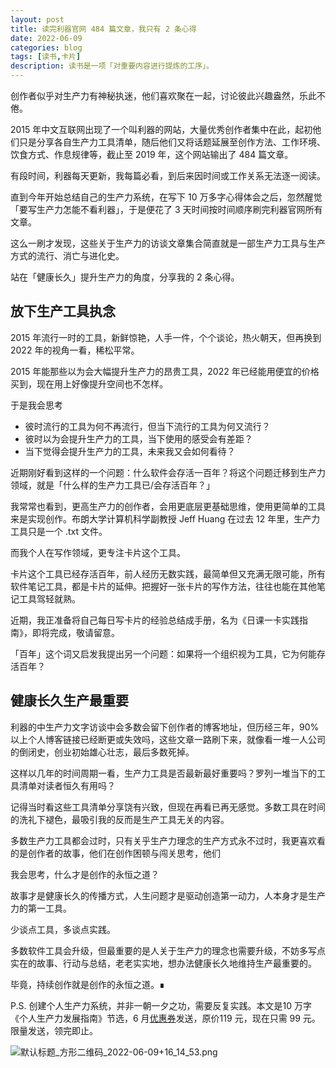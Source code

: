 ```yaml
---
layout: post
title: 读完利器官网 484 篇文章，我只有 2 条心得
date: 2022-06-09
categories: blog
tags: [读书,卡片]
description: 读书是一项「对重要内容进行提炼的工序」。
---
```


 创作者似乎对生产力有神秘执迷，他们喜欢聚在一起，讨论彼此兴趣盎然，乐此不倦。

2015 年中文互联网出现了一个叫利器的网站，大量优秀创作者集中在此，起初他们只是分享各自生产力工具清单，随后他们又将话题延展至创作方法、工作环境、饮食方式、作息规律等，截止至 2019 年，这个网站输出了 484 篇文章。

有段时间，利器每天更新，我每篇必看，到后来因时间或工作关系无法逐一阅读。

直到今年开始总结自己的生产力系统，在写下 10 万多字心得体会之后，忽然醒觉「要写生产力怎能不看利器」，于是便花了 3 天时间按时间顺序刷完利器官网所有文章。

这么一刷才发现，这些关于生产力的访谈文章集合简直就是一部生产力工具与生产方式的流行、消亡与进化史。

站在「健康长久」提升生产力的角度，分享我的 2 条心得。

## 放下生产工具执念

2015 年流行一时的工具，新鲜惊艳，人手一件，个个谈论，热火朝天，但再换到 2022 年的视角一看，稀松平常。

2015 年能那些以为会大幅提升生产力的昂贵工具，2022 年已经能用便宜的价格买到，现在用上好像提升空间也不怎样。

于是我会思考

- 彼时流行的工具为何不再流行，但当下流行的工具为何又流行？
- 彼时以为会提升生产力的工具，当下使用的感受会有差距？
- 当下觉得会提升生产力的工具，未来我又会如何看待？

近期刚好看到这样的一个问题：什么软件会存活一百年？将这个问题迁移到生产力领域，就是「什么样的生产力工具已/会存活百年？」

我常常也看到，更高生产力的创作者，会用更底层更基础思维，使用更简单的工具来是实现创作。布朗大学计算机科学副教授 Jeff Huang 在过去 12 年里，生产力工具只是一个 .txt 文件。

而我个人在写作领域，更专注卡片这个工具。

卡片这个工具已经存活百年，前人经历无数实践，最简单但又充满无限可能，所有软件笔记工具，都是卡片的延伸。把握好一张卡片的写作方法，往往也能在其他笔记工具驾轻就熟。

近期，我正准备将自己每日写卡片的经验总结成手册，名为《日课一卡实践指南》，即将完成，敬请留意。

「百年」这个词又启发我提出另一个问题：如果将一个组织视为工具，它为何能存活百年？

## 健康长久生产最重要

利器的中生产力文字访谈中会多数会留下创作者的博客地址，但历经三年，90% 以上个人博客链接已经断更或失效吗，这些文章一路刷下来，就像看一堆一人公司的倒闭史，创业初始雄心壮志，最后多数死掉。

这样以几年的时间周期一看，生产力工具是否最新最好重要吗？罗列一堆当下的工具清单对读者恒久有用吗？

记得当时看这些工具清单分享饶有兴致，但现在再看已再无感觉。多数工具在时间的洗礼下褪色，最吸引我的反而是生产工具无关的内容。

多数生产力工具都会过时，只有关乎生产力理念的生产方式永不过时，我更喜欢看的是创作者的故事，他们在创作困顿与闯关思考，他们

我会思考，什么才是创作的永恒之道？

故事才是健康长久的传播方式，人生问题才是驱动创造第一动力，人本身才是生产力的第一工具。

少谈点工具，多谈点实践。

多数软件工具会升级，但最重要的是人关于生产力的理念也需要升级，不妨多写点实在的故事、行动与总结，老老实实地，想办法健康长久地维持生产最重要的。

毕竟，持续创作就是创作的永恒之道。∎

P.S. 创建个人生产力系统，并非一朝一夕之功，需要反复实践。本文是10 万字《个人生产力发展指南》节选，6 月[优惠券](https://cie.xet.tech/s/3MGpcx)发送，原价119 元，现在只需 99 元。限量发送，领完即止。

![默认标题_方形二维码_2022-06-09+16_14_53.png](https://s3.bmp.ovh/imgs/2022/06/09/050e01219f29dd16.png)
